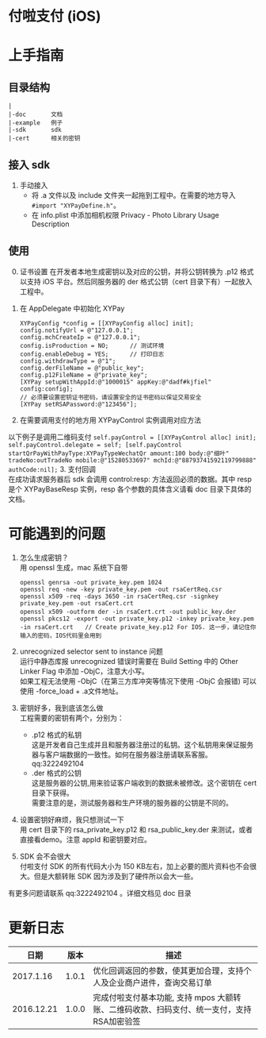 # 付啦支付 (iOS)
# 上手指南

## 目录结构

```
|
|-doc       文档
|-example   例子
|-sdk       sdk
|-cert      相关的密钥
```

## 接入 sdk
1. 手动接入  
    - 将 .a 文件以及 include 文件夹一起拖到工程中。在需要的地方导入 `#import "XYPayDefine.h"`。
    - 在 info.plist 中添加相机权限 Privacy - Photo Library Usage Description

## 使用

0. 证书设置
在开发者本地生成密钥以及对应的公钥，并将公钥转换为 .p12 格式以支持 iOS 平台。然后同服务器的 der 格式公钥（cert 目录下有）一起放入工程中。

1. 在 AppDelegate 中初始化 XYPay  

    ```
    XYPayConfig *config = [[XYPayConfig alloc] init];
    config.notifyUrl = @"127.0.0.1";
    config.mchCreateIp = @"127.0.0.1";
    config.isProduction = NO;      // 测试环境
    config.enableDebug = YES;      // 打印日志
    config.withdrawType = @"1";
    config.derFileName = @"public_key";
    config.p12FileName = @"private_key";
    [XYPay setupWithAppId:@"1000015" appKey:@"dadf#kjfiel" config:config];
    // 必须要设置密钥证书密码，请设置安全的证书密码以保证交易安全
    [XYPay setRSAPassword:@"123456"];
    ```

2. 在需要调用支付的地方用 XYPayControl 实例调用对应方法 
 
 以下例子是调用二维码支付
	```
    self.payControl = [[XYPayControl alloc] init];
    self.payControl.delegate = self;
    [self.payControl startQrPayWithPayType:XYPayTypeWechatQr
                                    amount:100
                                      body:@"细叶"
                                   tradeNo:outTradeNo
                                    mobile:@"15280533697"
                                     mchId:@"88793741592119799888"
                                  authCode:nil];
	``` 
3. 支付回调  
在成功请求服务器后 sdk 会调用 control:resp: 方法返回必须的数据。其中 resp 是个 XYPayBaseResp 实例，resp 各个参数的具体含义请看 doc 目录下具体的文档。



# 可能遇到的问题
1. 怎么生成密钥？  
用 openssl 生成，mac 系统下自带  
    ````
    openssl genrsa -out private_key.pem 1024
    openssl req -new -key private_key.pem -out rsaCertReq.csr
    openssl x509 -req -days 3650 -in rsaCertReq.csr -signkey private_key.pem -out rsaCert.crt
    openssl x509 -outform der -in rsaCert.crt -out public_key.der　　　　　　　　　　　　　　　
    openssl pkcs12 -export -out private_key.p12 -inkey private_key.pem -in rsaCert.crt　　// Create private_key.p12 For IOS. 这一步，请记住你输入的密码，IOS代码里会用到
    ```` 

2. unrecognized selector sent to instance 问题   
运行中静态库报 unrecognized 错误时需要在 Build Setting 中的 Other Linker Flag 中添加 -ObjC，注意大小写。  
如果工程无法使用 -ObjC（在第三方库冲突等情况下使用 -ObjC 会报错) 可以使用 -force_load + .a文件地址。

3. 密钥好多，我到底该怎么做  
工程需要的密钥有两个，分别为：
    - .p12 格式的私钥     
    这是开发者自己生成并且和服务器注册过的私钥。这个私钥用来保证服务器与客户端数据的一致性。如何在服务器注册请联系客服。 qq:3222492104  
    - .der 格式的公钥  
    这是服务器的公钥,用来验证客户端收到的数据未被修改。这个密钥在 cert 目录下获得。     
    需要注意的是，测试服务器和生产环境的服务器的公钥是不同的。

4. 设置密钥好麻烦，我只想测试一下  
用 cert 目录下的 rsa_private_key.p12 和 rsa_public_key.der 来测试，或者直接看demo。注意 appId 和密钥要对应。

5. SDK 会不会很大  
付啦支付 SDK 的所有代码大小为 150 KB左右，加上必要的图片资料也不会很大。但是大额转账 SDK 因为涉及到了硬件所以会大一些。

有更多问题请联系 qq:3222492104 。详细文档见 doc 目录  

# 更新日志

|日期|版本|描述|  
| ---------- | -----------| ---------- |  
|2017.1.16|1.0.1|优化回调返回的参数，使其更加合理，支持个人及企业商户进件，查询交易订单|  
|2016.12.21|1.0.0|完成付啦支付基本功能, 支持 mpos 大额转账、二维码收款、扫码支付、统一支付，支持RSA加密验签|  
